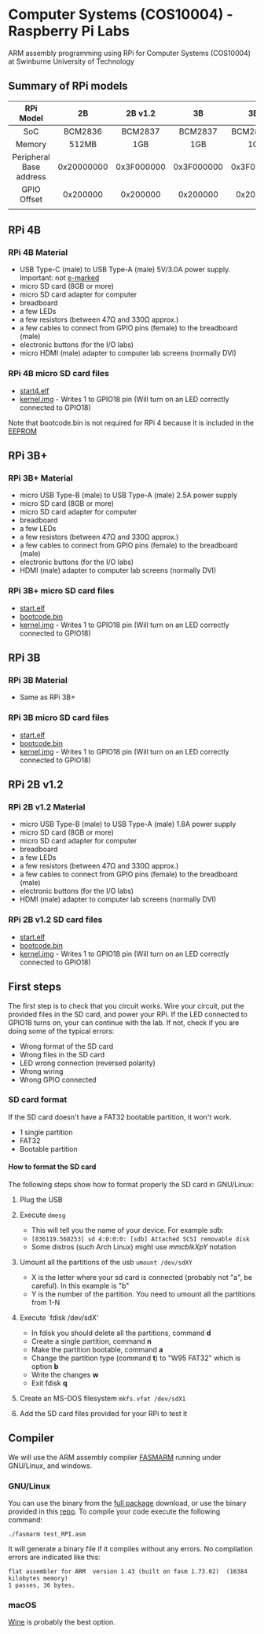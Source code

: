 # Computer Systems (COS10004) - Raspberry Pi Labs

ARM assembly programming using RPi for Computer Systems (COS10004) at Swinburne University of Technology 

## Summary of RPi models

|        RPi Model        |     2B     |   2B v1.2  |     3B     |     3B+    |     4B     |
|:-----------------------:|:----------:|:----------:|:----------:|:----------:|:----------:|
|           SoC           |   BCM2836  |   BCM2837  |   BCM2837  |  BCM2837B0 |   BCM2711  |
|          Memory         |    512MB   |     1GB    |     1GB    |     1GB    |   1/2/4GB  |
| Peripheral Base address | 0x20000000 | 0x3F000000 | 0x3F000000 | 0x3F000000 | 0xFE000000 |
|       GPIO Offset       |  0x200000  |  0x200000  |  0x200000  |  0x200000  |  0x200000  |
|                         |            |            |            |            |            |


## RPi 4B
### RPi 4B Material
- USB Type-C (male) to USB Type-A (male) 5V/3.0A power supply. Important: not [e-marked](https://arstechnica.com/gadgets/2019/07/raspberry-pi-4-uses-incorrect-usb-c-design-wont-work-with-some-chargers/)
- micro SD card (8GB or more)
- micro SD card adapter for computer
- breadboard
- a few LEDs 
- a few resistors (between 47Ω and 330Ω approx.)
- a few cables to connect from GPIO pins (female) to the breadboard (male)
- electronic buttons (for the I/O labs)
- micro HDMI (male) adapter to computer lab screens (normally DVI)

### RPi 4B micro SD card files
- [start4.elf](https://github.com/raspberrypi/firmware/blob/master/boot/start4.elf)
- [kernel.img](4B/kernel.img) - Writes 1 to GPIO18 pin (Will turn on an LED correctly connected to GPIO18)

Note that bootcode.bin is not required for RPi 4 because it is included in the [EEPROM](https://www.raspberrypi.org/documentation/hardware/raspberrypi/booteeprom.md) 


## RPi 3B+
### RPi 3B+ Material
- micro USB Type-B (male) to USB Type-A (male) 2.5A power supply
- micro SD card (8GB or more)
- micro SD card adapter for computer
- breadboard
- a few LEDs 
- a few resistors (between 47Ω and 330Ω approx.)
- a few cables to connect from GPIO pins (female) to the breadboard (male)
- electronic buttons (for the I/O labs)
- HDMI (male) adapter to computer lab screens (normally DVI)

### RPi 3B+ micro SD card files
- [start.elf](https://github.com/raspberrypi/firmware/blob/master/boot/start.elf)
- [bootcode.bin](https://github.com/raspberrypi/firmware/blob/master/boot/bootcode.bin)
- [kernel.img](2B-3B-3Bplus/kernel.img) - Writes 1 to GPIO18 pin (Will turn on an LED correctly connected to GPIO18)


## RPi 3B
### RPi 3B Material
 - Same as RPi 3B+

### RPi 3B micro SD card files
- [start.elf](https://github.com/raspberrypi/firmware/blob/master/boot/start.elf)
- [bootcode.bin](https://github.com/raspberrypi/firmware/blob/master/boot/bootcode.bin)
- [kernel.img](2B-3B-3Bplus/kernel.img) - Writes 1 to GPIO18 pin (Will turn on an LED correctly connected to GPIO18)


## RPi 2B v1.2
### RPi 2B v1.2 Material
- micro USB Type-B (male) to USB Type-A (male) 1.8A power supply
- micro SD card (8GB or more)
- micro SD card adapter for computer
- breadboard
- a few LEDs 
- a few resistors (between 47Ω and 330Ω approx.)
- a few cables to connect from GPIO pins (female) to the breadboard (male)
- electronic buttons (for the I/O labs)
- HDMI (male) adapter to computer lab screens (normally DVI)


### RPi 2B v1.2 SD card files
- [start.elf](https://github.com/raspberrypi/firmware/blob/master/boot/start.elf)
- [bootcode.bin](https://github.com/raspberrypi/firmware/blob/master/boot/bootcode.bin)
- [kernel.img](2B-3B-3Bplus/kernel.img) - Writes 1 to GPIO18 pin (Will turn on an LED correctly connected to GPIO18)


## First steps
The first step is to check that you circuit works. 
Wire your circuit, put the provided files in the SD card, and power your RPi.
If the LED connected to GPIO18 turns on, your can continue with the lab.
If not, check if you are doing some of the typical errors:

- Wrong format of the SD card
- Wrong files in the SD card
- LED wrong connection (reversed polarity)
- Wrong wiring
- Wrong GPIO connected

### SD card format
If the SD card doesn't have a FAT32 bootable partition, it won't work.

- 1 single partition
- FAT32
- Bootable partition

#### How to format the SD card
The following steps show how to format properly the SD card in GNU/Linux:

1. Plug the USB
2. Execute `dmesg `
    * This will tell you the name of your device. For example *sdb*:
    * `[836119.568253] sd 4:0:0:0: [sdb] Attached SCSI removable disk`
    * Some distros (such Arch Linux) might use *mmcblkXpY* notation

3. Umount all the partitions of the usb `umount /dev/sdXY`
    * X is the letter where your sd card is connected (probably not "a", be careful). In this example is "b"
    * Y is the number of the partition. You need to umount all the partitions from 1-N

4. Execute `fdisk /dev/sdX'
    * In fdisk you should delete all the partitions, command **d**
    * Create a single partition, command **n**
    * Make the partition bootable, command **a**
    * Change the partition type (command **t**) to "W95 FAT32" which is option **b**
    * Write the changes **w**
    * Exit fdisk **q**

5. Create an MS-DOS filesystem `mkfs.vfat /dev/sdX1`

6. Add the SD card files provided for your RPi to test it


## Compiler

We will use the ARM assembly compiler [FASMARM](http://arm.flatassembler.net/) running under GNU/Linux, and windows.


### GNU/Linux
You can use the binary from the [full package](http://arm.flatassembler.net/FASMARM_full.ZIP) download, or use the binary provided in this [repo](Compiler/fasmarm). 
To compile your code execute the following command:

`./fasmarm test_RPI.asm `

It will generate a binary file if it compiles without any errors.
No compilation errors are indicated like this:

```
flat assembler for ARM  version 1.43 (built on fasm 1.73.02)  (16384 kilobytes memory)
1 passes, 36 bytes.
```

### macOS
[Wine](https://www.winehq.org/) is probably the best option.

